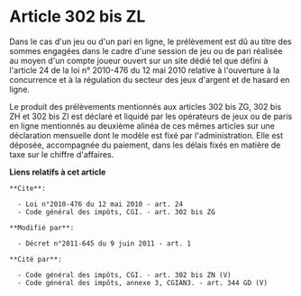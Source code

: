# Article 302 bis ZL

Dans le cas d'un jeu ou d'un pari en ligne, le prélèvement est dû au titre des sommes engagées dans le cadre d'une session de
jeu ou de pari réalisée au moyen d'un compte joueur ouvert sur un site dédié tel que défini à l'article 24 de la loi n°
2010-476 du 12 mai 2010 relative à l'ouverture à la concurrence et à la régulation du secteur des jeux d'argent et de hasard
en ligne. 

Le produit des prélèvements mentionnés aux articles 302 bis ZG, 302 bis ZH et 302 bis ZI est déclaré et liquidé par les
opérateurs de jeux ou de paris en ligne mentionnés au deuxième alinéa de ces mêmes articles sur une déclaration mensuelle
dont le modèle est fixé par l'administration. Elle est déposée, accompagnée du paiement, dans les délais fixés en matière de
taxe sur le chiffre d'affaires.

**Liens relatifs à cet article**

	**Cite**:

	  - Loi n°2010-476 du 12 mai 2010 - art. 24
	  - Code général des impôts, CGI. - art. 302 bis ZG

	**Modifié par**:

	  - Décret n°2011-645 du 9 juin 2011 - art. 1

	**Cité par**:

	  - Code général des impôts, CGI. - art. 302 bis ZN (V)
	  - Code général des impôts, annexe 3, CGIAN3. - art. 344 GD (V)
